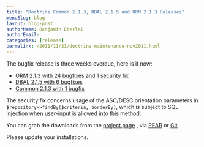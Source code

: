 ```yaml
---
title: "Doctrine Common 2.1.3, DBAL 2.1.5 and ORM 2.1.3 Releases"
menuSlug: blog
layout: blog-post
authorName: Benjamin Eberlei
authorEmail:
categories: [release]
permalink: /2011/11/21/doctrine-maintenance-nov2011.html
---
```

The bugfix release is three weeks overdue, here is it now:

-   [ORM 2.1.3 with 24 bugfixes and 1 security
    fix](http://www.doctrine-project.org/jira/browse/DDC/fixforversion/10164)
-   [DBAL 2.1.5 with 6
    bugfixes](http://www.doctrine-project.org/jira/browse/DBAL/fixforversion/10167)
-   [Common 2.1.3 with 1
    bugfix](http://www.doctrine-project.org/jira/browse/DCOM/fixforversion/10166)

The security fix concerns usage of the ASC/DESC orientation parameters
in `$repository->findBy($criteria, $orderBy)`, which is subject to SQL
injection when user-input is allowed into this method.

You can grab the downloads from the [project
page](http://www.doctrine-project.org/projects) , via
[PEAR](http://pear.doctrine-project.org) or
[Git](https://github.com/doctrine)

Please update your installations.
